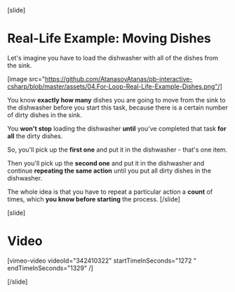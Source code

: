 [slide]
# Real-Life Example: Moving Dishes
Let's imagine you have to load the dishwasher with all of the dishes from the sink.

[image src="https://github.com/AtanasovAtanas/pb-interactive-csharp/blob/master/assets/04.For-Loop-Real-Life-Example-Dishes.png"/]

You know **exactly how many** dishes you are going to move from the sink to the dishwasher before you start this task, because there is a certain number of dirty dishes in the sink.

You **won't stop** loading the dishwasher **until** you've completed that task **for all** the dirty dishes.

So, you'll pick up the **first one** and put it in the dishwasher - that's one item.

Then you'll pick up the **second one** and put it in the dishwasher and continue **repeating the same action** until you put all dirty dishes in the dishwasher.

The whole idea is that you have to repeat a particular action a **count** of times, which **you know before starting** the process.
[/slide]

[slide]
# Video

[vimeo-video videoId="342410322" startTimeInSeconds="1272 " endTimeInSeconds="1329" /]

[/slide]